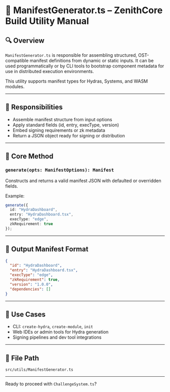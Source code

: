 
# 🧾 ManifestGenerator.ts – ZenithCore Build Utility Manual

## 🔍 Overview

`ManifestGenerator.ts` is responsible for assembling structured, OST-compatible manifest definitions from dynamic or static inputs. It can be used programmatically or by CLI tools to bootstrap component metadata for use in distributed execution environments.

This utility supports manifest types for Hydras, Systems, and WASM modules.

---

## 🎯 Responsibilities

- Assemble manifest structure from input options
- Apply standard fields (id, entry, execType, version)
- Embed signing requirements or zk metadata
- Return a JSON object ready for signing or distribution

---

## 🧠 Core Method

### `generate(opts: ManifestOptions): Manifest`
Constructs and returns a valid manifest JSON with defaulted or overridden fields.

Example:

```ts
generate({
  id: "HydraDashboard",
  entry: "HydraDashboard.tsx",
  execType: "edge",
  zkRequirement: true
});
```

---

## 🧩 Output Manifest Format

```json
{
  "id": "HydraDashboard",
  "entry": "HydraDashboard.tsx",
  "execType": "edge",
  "zkRequirement": true,
  "version": "1.0.0",
  "dependencies": []
}
```

---

## 🔗 Use Cases

- CLI: `create-hydra`, `create-module`, `init`
- Web IDEs or admin tools for Hydra generation
- Signing pipelines and dev tool integrations

---

## 📁 File Path

```
src/utils/ManifestGenerator.ts
```

---

Ready to proceed with `ChallengeSystem.ts`?
